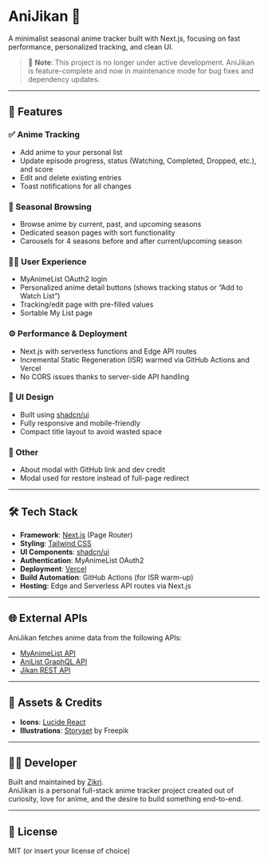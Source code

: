 # AniJikan 🎌  
A minimalist seasonal anime tracker built with Next.js, focusing on fast performance, personalized tracking, and clean UI.

> 📌 **Note**: This project is no longer under active development. AniJikan is feature-complete and now in maintenance mode for bug fixes and dependency updates.

---

## 🚀 Features

### ✅ Anime Tracking
- Add anime to your personal list
- Update episode progress, status (Watching, Completed, Dropped, etc.), and score
- Edit and delete existing entries
- Toast notifications for all changes

### 📅 Seasonal Browsing
- Browse anime by current, past, and upcoming seasons
- Dedicated season pages with sort functionality
- Carousels for 4 seasons before and after current/upcoming season

### 🧑‍💻 User Experience
- MyAnimeList OAuth2 login
- Personalized anime detail buttons (shows tracking status or “Add to Watch List”)
- Tracking/edit page with pre-filled values
- Sortable My List page

### ⚙️ Performance & Deployment
- Next.js with serverless functions and Edge API routes
- Incremental Static Regeneration (ISR) warmed via GitHub Actions and Vercel
- No CORS issues thanks to server-side API handling

### 🎨 UI Design
- Built using [shadcn/ui](https://ui.shadcn.com/)
- Fully responsive and mobile-friendly
- Compact title layout to avoid wasted space

### 📎 Other
- About modal with GitHub link and dev credit
- Modal used for restore instead of full-page redirect

---

## 🛠️ Tech Stack

- **Framework**: [Next.js](https://nextjs.org/) (Page Router)
- **Styling**: [Tailwind CSS](https://tailwindcss.com/)
- **UI Components**: [shadcn/ui](https://ui.shadcn.com/)
- **Authentication**: MyAnimeList OAuth2
- **Deployment**: [Vercel](https://vercel.com/)
- **Build Automation**: GitHub Actions (for ISR warm-up)
- **Hosting**: Edge and Serverless API routes via Next.js

---

## 🌐 External APIs

AniJikan fetches anime data from the following APIs:
- [MyAnimeList API](https://myanimelist.net/apiconfig/references/api/v2)
- [AniList GraphQL API](https://anilist.gitbook.io/anilist-apiv2-docs/)
- [Jikan REST API](https://jikan.moe/)

---

## 🎨 Assets & Credits

- **Icons**: [Lucide React](https://lucide.dev/)
- **Illustrations**: [Storyset](https://storyset.com/) by Freepik

---

## 👨‍💻 Developer

Built and maintained by [Zikri](https://github.com/Zikri809).  
AniJikan is a personal full-stack anime tracker project created out of curiosity, love for anime, and the desire to build something end-to-end.

---

## 📄 License

MIT (or insert your license of choice)